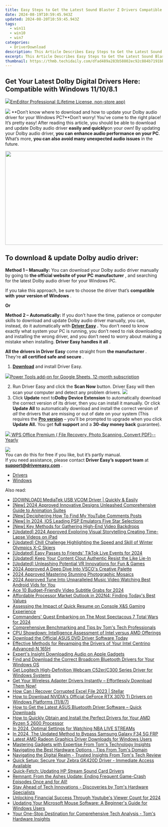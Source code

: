 ```yaml
---
title: Easy Steps to Get the Latest Sound Blaster Z Drivers Compatible with Windows 11
date: 2024-08-19T10:59:45.943Z
updated: 2024-08-20T10:59:45.943Z
tags:
  - win11
  - win10
  - win7
categories:
  - DriverDownload
description: This Article Describes Easy Steps to Get the Latest Sound Blaster Z Drivers Compatible with Windows 11
excerpt: This Article Describes Easy Steps to Get the Latest Sound Blaster Z Drivers Compatible with Windows 11
thumbnail: https://thmb.techidaily.com/dfad489a283b58802ec92c884b7191bbab4a284ecb771027987a79177a9a76e0.jpg
---
```


## Get Your Latest Dolby Digital Drivers Here: Compatible with Windows 11/10/8.1

<!-- affiliate ads begin -->
<a href="https://shop.emeditor.com/order/checkout.php?PRODS=4631722&QTY=1&AFFILIATE=108875&CART=1"><img src="https://www.emeditor.com/wp-content/uploads/2023/05/frontpage2-2048x588.webp" border="0">EmEditor Professional (Lifetime License, non-store app)</a>
<!-- affiliate ads end -->
![](https://images.drivereasy.com/wp-content/uploads/2019/01/snap000424-300x186.png)   **Don’t know where to download and how to update your Dolby audio driver for your Windows PC?**Don’t worry! You’ve come to the right place! It’s pretty easy! After reading this article, you should be able to download and update Dolby audio driver **easily and quickly**on your own! By updating your Dolby audio driver, **you**  **can**  **enhance audio performance on your PC**. What’s more, **you can also avoid many unexpected audio issues**  in the future.

<!-- affiliate ads begin -->
<a href="https://aofit.pxf.io/c/5597632/1399701/16396" target="_top" id="1399701"><img src="//a.impactradius-go.com/display-ad/16396-1399701" border="0" alt="" width="960" height="300"/></a><img height="0" width="0" src="https://imp.pxf.io/i/5597632/1399701/16396" style="position:absolute;visibility:hidden;" border="0" />
<!-- affiliate ads end -->
## **To download & update Dolby audio driver:**

**Method 1 – Manually:**  You can download your Dolby audio driver manually by going to **the official website of your PC** **manufacturer**  , and searching for the latest Dolby audio driver for your Windows PC.

 If you take this approach, be sure to choose the driver that’s **compatible with** **your version of Windows** .

**Or**

**Method 2 – Automatically:**   If you don’t have the time, patience or computer skills to download and update Dolby audio driver manually, you can, instead, do it automatically with **[Driver Easy](https://tools.techidaily.com/drivereasy/download/) .**  You don’t need to know exactly what system your PC is running, you don’t need to risk downloading and installing the wrong driver, and you don’t need to worry about making a mistake when installing. **Driver Easy handles it all** .

**All the drivers in Driver Easy** come straight from **the manufacturer** . They‘re **all certified safe and secure** .

1. **[Download](https://tools.techidaily.com/drivereasy/download/)**  and install Driver Easy.
<!-- affiliate ads begin -->
<a href="https://secure.2checkout.com/order/checkout.php?PRODS=4721564&QTY=1&AFFILIATE=108875&CART=1"><img src="https://secure.avangate.com/images/merchant/c14a8df1e1b4d5297e9cb30cb34d5a00/products/copy_power-tools-48.png" border="0">Power Tools add-on for Google Sheets, 12-month subscription</a>
<!-- affiliate ads end -->
2. Run Driver Easy and click the **Scan Now**  button. Driver Easy will then scan your computer and detect any problem drivers. ![](https://images.drivereasy.com/wp-content/uploads/2019/01/snap000425.png)
3. Click **Update**  next to**Dolby Device Extension** to automatically download the correct version of its driver, then you can install it manually. Or click **Update All**  to automatically download and install the correct version of _all_  the drivers that are missing or out of date on your system (This requires the **[Pro version](https://tools.techidaily.com/drivereasy/download/)**  – you’ll be prompted to upgrade when you click **Update All.** You get **full support**  and a **30-day money back**  guarantee).  
<!-- affiliate ads begin -->
<a href="https://secure.2checkout.com/order/checkout.php?PRODS=38729081&QTY=1&AFFILIATE=108875&CART=1"><img src="https://website-prod.cache.wpscdn.com/img/wps-office-pdf-editor-1x.890dbda.png" border="0">
WPS Office Premium ( File Recovery, Photo Scanning, Convert PDF)--Yearly</a>
<!-- affiliate ads end -->
![](https://images.drivereasy.com/wp-content/uploads/2019/01/snap000426.png)  
 You can do this for free if you like, but it’s partly manual.  
 If you need assistance, please contact **Driver Easy’s support team** at [**support@drivereasy.com**](https://tools.techidaily.com/drivereasy/download/) .

* [Drivers](https://tools.techidaily.com/drivereasy/download/)
* [Windows](https://tools.techidaily.com/drivereasy/download/)

<ins class="adsbygoogle"
     style="display:block"
     data-ad-format="autorelaxed"
     data-ad-client="ca-pub-7571918770474297"
     data-ad-slot="1223367746"></ins>



<ins class="adsbygoogle"
     style="display:block"
     data-ad-client="ca-pub-7571918770474297"
     data-ad-slot="8358498916"
     data-ad-format="auto"
     data-full-width-responsive="true"></ins>

<span class="atpl-alsoreadstyle">Also read:</span>
<div><ul>
<li><a href="https://hardware-help.techidaily.com/download-mediatek-usb-vcom-driver-quickly-and-easily/"><u>[DOWNLOAD] MediaTek USB VCOM Driver | Quickly & Easily</u></a></li>
<li><a href="https://vp-tips.techidaily.com/new-2024-approved-innovative-designs-unleashed-comprehensive-guide-to-animation-suites/"><u>[New] 2024 Approved  Innovative Designs Unleashed  Comprehensive Guide to Animation Suites</u></a></li>
<li><a href="https://youtube-clips.techidaily.com/new-deciphering-how-to-find-my-youtube-comments-posts/"><u>[New] Deciphering How To Find My YouTube Comments Posts</u></a></li>
<li><a href="https://desktop-recording.techidaily.com/new-in-2024-ios-leading-psp-emulators-five-star-selections/"><u>[New] In 2024, IOS Leading PSP Emulators  Five Star Selections</u></a></li>
<li><a href="https://extra-guidance.techidaily.com/new-key-methods-for-gathering-high-end-video-backdrops/"><u>[New] Key Methods for Gathering High-End Video Backdrops</u></a></li>
<li><a href="https://remote-screen-capture.techidaily.com/updated-2024-approved-exploring-visual-storytelling-creating-time-lapse-videos-on-ipad/"><u>[Updated] 2024 Approved  Exploring Visual Storytelling  Creating Time-Lapse Videos on iPad</u></a></li>
<li><a href="https://fox-direct.techidaily.com/updated-chill-challenge-highlighting-the-speed-and-skill-of-winter-olympics-x-c-skiers/"><u>[Updated] Chill Challenge  Highlighting the Speed and Skill of Winter Olympics X-C Skiers</u></a></li>
<li><a href="https://tiktok-videos.techidaily.com/updated-easy-passes-to-friends-tiktok-live-events-for-2024/"><u>[Updated] Easy Passes to Friends' TikTok Live Events for 2024</u></a></li>
<li><a href="https://instagram-video-files.techidaily.com/updated-keep-your-content-clout-authentic-resist-the-like-lie-in/"><u>[Updated] Keep Your Content Clout Authentic  Resist the Like Lie-In</u></a></li>
<li><a href="https://some-guidance.techidaily.com/updated-unleashing-potential-vr-innovations-for-fun-and-games/"><u>[Updated] Unleashing Potential  VR Innovations for Fun & Games</u></a></li>
<li><a href="https://fox-access.techidaily.com/2024-approved-a-deep-dive-into-vscos-creative-palette/"><u>2024 Approved  A Deep Dive Into VSCO's Creative Palette</u></a></li>
<li><a href="https://extra-skills.techidaily.com/2024-approved-mastering-stunning-photographic-mosaics/"><u>2024 Approved  Mastering Stunning Photographic Mosaics</u></a></li>
<li><a href="https://fox-cloud.techidaily.com/2024-approved-tune-into-unparalleled-music-video-watching-best-android-vids-for-you/"><u>2024 Approved  Tune Into Unparalleled Music Video Watching  Best Android Vids for You</u></a></li>
<li><a href="https://youtube-lab.techidaily.com/0-budget-friendly-video-subtitle-grabs-for-2024/"><u>Ace 10 Budget-Friendly Video Subtitle Grabs for 2024</u></a></li>
<li><a href="https://hardware-help.techidaily.com/affordable-processor-market-outlook-in-202n4-finding-todays-best-values/"><u>Affordable Processor Market Outlook in 202N4: Finding Today's Best Values</u></a></li>
<li><a href="https://games-able.techidaily.com/assessing-the-impact-of-quick-resume-on-console-xands-gaming-experience/"><u>Assessing the Impact of Quick Resume on Console X&S Gaming Experience</u></a></li>
<li><a href="https://desktop-recording.techidaily.com/commanders-quest-embarking-on-the-most-spectacous-7-total-wars-for-2024/"><u>Commanders' Quest  Embarking on The Most Spectacous 7 Total Wars for 2024</u></a></li>
<li><a href="https://hardware-help.techidaily.com/comprehensive-benchmarking-and-tips-by-toms-tech-professionals/"><u>Comprehensive Benchmarking and Tips by Tom's Tech Professionals</u></a></li>
<li><a href="https://hardware-help.techidaily.com/cpu-showdown-intelligence-assessment-of-intel-versus-amd-offerings/"><u>CPU Showdown: Intelligence Assessment of Intel versus AMD Offerings</u></a></li>
<li><a href="https://hardware-help.techidaily.com/download-the-official-asus-dvd-driver-software-today/"><u>Download the Official ASUS DVD Driver Software Today</u></a></li>
<li><a href="https://hardware-help.techidaily.com/effective-methods-for-revamping-the-drivers-of-your-intel-centrino-advanced-n-165h/"><u>Effective Methods for Revamping the Drivers of Your Intel Centrino Advanced-N 165H</u></a></li>
<li><a href="https://extra-hints.techidaily.com/experts-insight-downloading-audio-on-apple-gadgets/"><u>Expert's Insight  Downloading Audio on Apple Gadgets</u></a></li>
<li><a href="https://hardware-help.techidaily.com/find-and-download-the-correct-broadcom-bluetooth-drivers-for-your-windows-os/"><u>Find and Download the Correct Broadcom Bluetooth Drivers for Your Windows OS</u></a></li>
<li><a href="https://hardware-help.techidaily.com/get-logitech-high-definition-webcam-c52erc300-series-driver-for-windows-systems/"><u>Get Logitech High-Definition Webcam C52er/C300 Series Driver for Windows Systems</u></a></li>
<li><a href="https://hardware-help.techidaily.com/1722972212048-get-your-wireless-adapter-drivers-instantly-effortlessly-download-them-now/"><u>Get Your Wireless Adapter Drivers Instantly – Effortlessly Download Them Now!</u></a></li>
<li><a href="https://phone-solutions.techidaily.com/how-can-i-recover-corrupted-excel-file-2023-stellar-by-stellar-guide/"><u>How Can I Recover Corrupted Excel File 2023 | Stellar</u></a></li>
<li><a href="https://hardware-help.techidaily.com/how-to-download-nvidias-official-geforce-rtx-3070-ti-drivers-on-windows-platforms-1187/"><u>How to Download NVIDIA's Official GeForce RTX 3070 Ti Drivers on Windows Platforms (11/8/7)</u></a></li>
<li><a href="https://hardware-help.techidaily.com/how-to-get-the-latest-asus-bluetooth-driver-software-quick-downloads/"><u>How to Get the Latest ASUS Bluetooth Driver Software – Quick Downloads</u></a></li>
<li><a href="https://hardware-help.techidaily.com/how-to-quickly-obtain-and-install-the-perfect-drivers-for-your-amd-ryzen-5-2600-processor/"><u>How to Quickly Obtain and Install the Perfect Drivers for Your AMD Ryzen 5 2600 Processor</u></a></li>
<li><a href="https://some-guidance.techidaily.com/in-2024-optimal-settings-for-watching-nba-live-streams/"><u>In 2024, Optimal Settings for Watching NBA LIVE STREAMs</u></a></li>
<li><a href="https://android-frp.techidaily.com/in-2024-the-updated-method-to-bypass-samsung-galaxy-f34-5g-frp-by-drfone-android/"><u>In 2024, The Updated Method to Bypass Samsung Galaxy F34 5G FRP</u></a></li>
<li><a href="https://hardware-help.techidaily.com/latest-amd-radeon-graphics-driver-downloads-for-windows-users/"><u>Latest AMD Radeon Graphics Driver Downloads for Windows Users</u></a></li>
<li><a href="https://hardware-help.techidaily.com/mastering-gadgets-with-expertise-from-toms-technology-insights/"><u>Mastering Gadgets with Expertise From Tom's Technology Insights</u></a></li>
<li><a href="https://hardware-help.techidaily.com/navigating-the-best-hardware-options-tips-from-toms-domain/"><u>Navigating the Best Hardware Options - Tips From Tom's Domain</u></a></li>
<li><a href="https://hardware-help.techidaily.com/navigating-the-digital-realm-trusted-insights-from-toms-tech-review/"><u>Navigating the Digital Realm - Trusted Insights From Tom's Tech Review</u></a></li>
<li><a href="https://hardware-help.techidaily.com/quick-setup-secure-your-zebra-gk420d-driver-immediate-access-available/"><u>Quick Setup: Secure Your Zebra GK420D Driver - Immediate Access Available</u></a></li>
<li><a href="https://hardware-help.techidaily.com/quick-fetch-updating-hp-stream-sound-card-drivers/"><u>Quick-Fetch: Updating HP Stream Sound Card Drivers</u></a></li>
<li><a href="https://program-issues.techidaily.com/1722995490483-remnant-from-the-ashes-update-ending-frequent-game-crash-episodes-once-and-for-all/"><u>Remnant: From the Ashes Update: Ending Frequent Game-Crash Episodes Once and for All!</u></a></li>
<li><a href="https://hardware-help.techidaily.com/stay-ahead-of-tech-innovations-discoveries-by-toms-hardware-specialists/"><u>Stay Ahead of Tech Innovations - Discoveries by Tom's Hardware Specialists</u></a></li>
<li><a href="https://facebook-video-share.techidaily.com/unlocking-financial-success-through-youtubes-viewer-count-for-2024/"><u>Unlocking Financial Success Through Youtube's Viewer Count for 2024</u></a></li>
<li><a href="https://hardware-help.techidaily.com/updating-your-microsoft-mouse-software-a-beginners-guide-for-windows-users/"><u>Updating Your Microsoft Mouse Software: A Beginner's Guide for Windows Users</u></a></li>
<li><a href="https://hardware-help.techidaily.com/your-one-stop-destination-for-comprehensive-tech-analysis-toms-hardware-insights/"><u>Your One-Stop Destination for Comprehensive Tech Analysis - Tom's Hardware Insights</u></a></li>
</ul></div>
